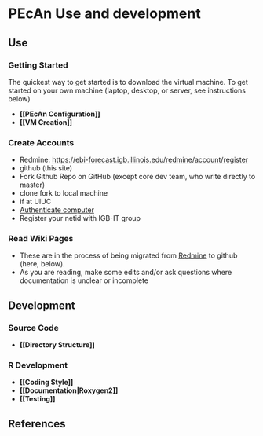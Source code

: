# PEcAn Use and development

## Use
### Getting Started

The quickest way to get started is to download the virtual machine. To get started on your own machine (laptop, desktop, or server, see instructions below) 

* **[[PEcAn Configuration]]**
* **[[VM Creation]]**

### Create Accounts

* Redmine: https://ebi-forecast.igb.illinois.edu/redmine/account/register
* github (this site)
 * Fork Github Repo on GitHub (except core dev team, who write directly to master)
 * clone fork to local machine
* if at UIUC
 * [Authenticate computer](http://help.igb.uiuc.edu/Computer_Network_Activation)
 * Register your netid with IGB-IT group

### Read Wiki Pages

* These are in the process of being migrated from [Redmine](https://ebi-forecast.igb.illinois.edu/redmine/projects/pecan/wiki) to github (here, below).
* As you are reading, make some edits and/or ask questions where documentation is unclear or incomplete

## Development

### Source Code
* **[[Directory Structure]]**

### R Development
* **[[Coding Style]]**
* **[[Documentation|Roxygen2]]**
* **[[Testing]]**

## References